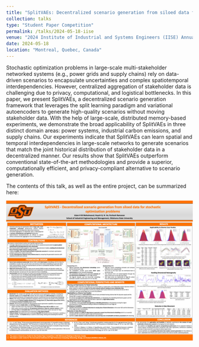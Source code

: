 ```yaml
---
title: "SplitVAEs: Decentralized scenario generation from siloed data for stochastic optimization problems"
collection: talks
type: "Student Paper Competition"
permalink: /talks/2024-05-18-iise
venue: "2024 Institute of Industrial and Systems Engineers (IISE) Annual Conference & Expo"
date: 2024-05-18
location: "Montreal, Quebec, Canada"
---
```


Stochastic optimization problems in large-scale multi-stakeholder networked systems (e.g., power grids and supply chains) rely on data-driven scenarios to encapsulate uncertainties and complex spatiotemporal interdependencies. However, centralized aggregation of stakeholder data is challenging due to privacy, computational, and logistical bottlenecks. In this paper, we present SplitVAEs, a decentralized scenario generation framework that leverages the split learning paradigm and variational autoencoders to generate high-quality scenarios without moving stakeholder data. With the help of large-scale, distributed memory-based experiments, we demonstrate the broad applicability of SplitVAEs in three distinct domain areas: power systems, industrial carbon emissions, and supply chains. Our experiments indicate that SplitVAEs can learn spatial and temporal interdependencies in large-scale networks to generate scenarios that match the joint historical distribution of stakeholder data in a decentralized manner. Our results show that SplitVAEs outperform conventional state-of-the-art methodologies and provide a superior, computationally efficient, and privacy-compliant alternative to scenario generation.

The contents of this talk, as well as the entire project, can be summarized here:

<img title = "Research poster our project." src = "../images/talks_images/splitVAEs.png">
